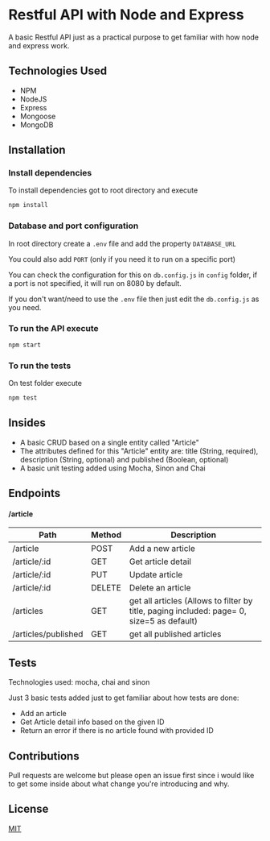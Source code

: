 # Restful API with Node and Express

A basic Restful API just as a practical purpose to get familiar with how node and express work.

## Technologies Used

- NPM 
- NodeJS 
- Express 
- Mongoose
- MongoDB

## Installation

### Install dependencies

To install dependencies got to root directory and execute

```bash
npm install
```

### Database and port configuration

In root directory create a ```.env``` file and add the property ```DATABASE_URL```

You could also add ```PORT``` (only if you need it to run on a specific port)

You can check the configuration for this on ```db.config.js``` in ```config``` folder, if a port is not specified, it will run on 8080 by default.

If you don't want/need to use the ```.env``` file then just edit the ```db.config.js``` as you need.

### To run the API execute

```bash
npm start
```

### To run the tests

On test folder execute

```bash
npm test
```

## Insides

- A basic CRUD based on a single entity called "Article"
- The attributes defined for this "Article" entity are: title (String, required), description (String, optional) and published (Boolean, optional)
- A basic unit testing added using Mocha, Sinon and Chai
  
## Endpoints

#### /article
Path | Method | Description
---|---|---
/article | POST | Add a new article
/article/:id | GET | Get article detail
/article/:id | PUT | Update article
/article/:id | DELETE | Delete an article
/articles | GET | get all articles (Allows to filter by title, paging included: page= 0, size=5 as default)
/articles/published | GET | get all published articles

## Tests

Technologies used: mocha, chai and sinon

Just 3 basic tests added just to get familiar about how tests are done:

- Add an article
- Get Article detail info based on the given ID
- Return an error if there is no article found with provided ID

## Contributions

Pull requests are welcome but please open an issue first since i would like to get some inside about what change you're introducing and why.

## License

[MIT](https://choosealicense.com/licenses/mit/)
